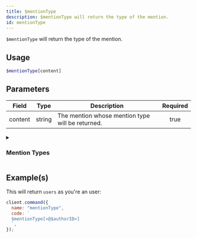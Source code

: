 ```yaml
---
title: $mentionType
description: $mentionType will return the type of the mention.
id: mentionType
---
```


`$mentionType` will return the type of the mention.

## Usage

```php
$mentionType[content]
```

## Parameters

| Field   | Type   | Description                                      | Required |
| ------- | ------ | ------------------------------------------------ | :------: |
| content | string | The mention whose mention type will be returned. |   true   |

<details>
  <summary> <h3> Mention Types </h3></summary>

| Type     | Description                       |
| -------- | --------------------------------- |
| everyone | `@everyone` and `@here` mentions. |
| users    | All user mentions.                |
| roles    | All role mentions.                |
| all      | Everything listed above.          |

</details>

## Example(s)

This will return `users` as you're an user:

```javascript
client.command({
  name: "mentionType",
  code: `
  $mentionType[<@$authorID>]
  `,
});
```
